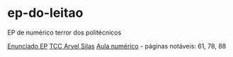 # ep-do-leitao
EP de numérico terror dos politécnicos


[Enunciado EP](https://github.com/phpc91/ep-do-leitao/files/7698044/ep2_2012.3.pdf)
[TCC Aryel Silas](http://www2.uesb.br/cursos/matematica/matematicavca/wp-content/uploads/Aryel-Silas-TCC.pdf)
[Aula numérico](https://www.ufjf.br/flavia_bastos/files/2009/06/aula_integral.pdf) - páginas notáveis: 61, 78, 88

